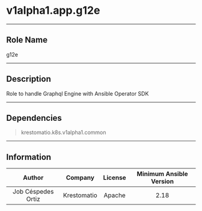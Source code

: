 



# v1alpha1.app.g12e
  
---
## Role Name
  
g12e  
  
---
## Description
  
Role to handle Graphql Engine with Ansible Operator SDK  
  
---
## Dependencies
  
> krestomatio.k8s.v1alpha1.common  
  
  
---
## Information
  

|Author|Company|License|Minimum Ansible Version|
| :---: | :---: | :---: | :---: |
|Job Céspedes Ortiz|Krestomatio|Apache|2.18|

